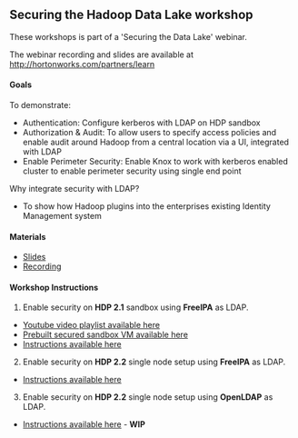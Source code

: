 ## Securing the Hadoop Data Lake workshop

These workshops is part of a 'Securing the Data Lake' webinar.

The webinar recording and slides are available at http://hortonworks.com/partners/learn

#### Goals 
To demonstrate: 
- Authentication: Configure kerberos with LDAP on HDP sandbox 
- Authorization & Audit: To allow users to specify access policies and enable audit around Hadoop from a central location via a UI, integrated with LDAP
- Enable Perimeter Security: Enable Knox to work with kerberos enabled cluster to enable perimeter security using single end point

Why integrate security with LDAP? 
 - To show how Hadoop plugins into the enterprises existing Identity Management system

#### Materials
- [Slides](http://www.slideshare.net/hortonworks/hdp-security-overview)
- [Recording](https://hortonworks.webex.com/hortonworks/lsr.php?RCID=ba69eaa5bbf49d3c9d4df7f94e0201f6)


#### Workshop Instructions

1. Enable security on **HDP 2.1** sandbox using **FreeIPA** as LDAP.
  - [Youtube video playlist available here](https://www.youtube.com/playlist?list=PL2y_WpKCCNQc7S25MOWUB0kZJMrivatWj)
  - [Prebuilt secured sandbox VM available here](https://www.dropbox.com/sh/zllryf6s2fvlv6b/AAD62NDmJZ7QFFiZ86Mkz_1Ia?dl=0)
  - [Instructions available here](https://github.com/abajwa-hw/security-workshops/blob/master/Security-workshop-HDP%202_1-seperateIPA.md)
  
2. Enable security on **HDP 2.2** single node setup using **FreeIPA** as LDAP. 
  - [Instructions available here](https://github.com/abajwa-hw/security-workshops/blob/master/Security-workshop-HDP%202_2-seperateIPA.md) 

3. Enable security on **HDP 2.2** single node setup using **OpenLDAP** as LDAP.
  - [Instructions available here](https://github.com/abajwa-hw/security-workshops/blob/master/Security-workshop-HDP%202_2-openLDAP.md) - **WIP**